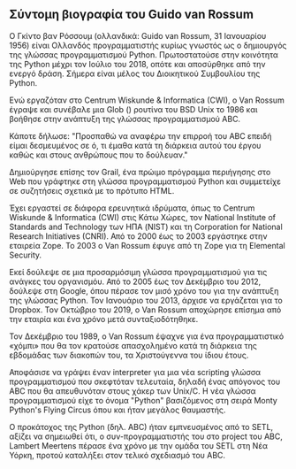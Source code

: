## Σύντομη βιογραφία του Guido van Rossum

Ο Γκίντο βαν Ρόσσουμ (ολλανδικά: Guido van Rossum, 31 Ιανουαρίου 1956) είναι Ολλανδός προγραμματιστής κυρίως γνωστός ως ο δημιουργός 
της γλώσσας προγραμματισμού Python. Πρωτοστατούσε στην κοινότητα της Python μέχρι τον Ιούλιο του 2018, οπότε και αποσύρθηκε από την 
ενεργό δράση. Σήμερα είναι μέλος του Διοικητικού Συμβουλίου της Python.

Ενώ εργαζόταν στο Centrum Wiskunde & Informatica (CWI), ο Van Rossum έγραψε και συνέβαλε μια Glob () ρουτίνα του BSD Unix το 1986
και βοήθησε στην ανάπτυξη της γλώσσας προγραμματισμού ABC. 

Κάποτε δήλωσε: "Προσπαθώ να αναφέρω την επιρροή του ABC επειδή είμαι δεσμευμένος σε ό, τι έμαθα κατά τη διάρκεια αυτού του έργου 
καθώς και στους ανθρώπους που το δούλευαν." 

Δημιούργησε επίσης τον Grail, ένα πρώιμο πρόγραμμα περιήγησης στο Web που γράφτηκε στη γλώσσα προγραμματισμού Python και συμμετείχε 
σε συζητήσεις σχετικά με το πρότυπο HTML.

Έχει εργαστεί σε διάφορα ερευνητικά ιδρύματα, όπως το Centrum Wiskunde & Informatica (CWI) στις Κάτω Χώρες, 
τον National Institute of Standards and Technology των ΗΠΑ (NIST) και τη Corporation for National Research Initiatives (CNRI). 
Από το 2000 έως το 2003 εργάστηκε στην εταιρεία Zope. 
Το 2003 ο Van Rossum έφυγε από τη Zope για τη  Elemental Security.

Εκεί δούλεψε σε μια προσαρμόσιμη γλώσσα προγραμματισμού για τις ανάγκες του  οργανισμόυ.
Από το 2005 έως τον Δεκέμβριο του 2012, δούλεψε στη Google, όπου πέρασε τον μισό χρόνο του για την ανάπτυξη της γλώσσας Python. 
Τον Ιανουάριο του 2013, άρχισε να εργάζεται για το Dropbox.
Τον Οκτώβριο του 2019, ο Van Rossum αποχώρησε επίσημα από την εταιρία και ένα χρόνο μετά συνταξιοδότηθηκε.

Τον Δεκέμβριο του 1989, ο Van Rossum έψαχνε για ένα προγραμματιστικό «χόμπι» που θα τον κρατούσε απασχολημένο κατά τη διάρκεια της 
εβδομάδας των διακοπών του, τα Χριστούγεννα του ίδιου έτους.

Αποφάσισε να γράψει έναν interpreter για μια νέα scripting γλώσσα προγραμματισμού που σκεφτόταν τελευταία, δηλαδή ένας απόγονος του ABC 
που θα απευθυνόταν στους χάκερ των Unix/C. 
Η νέα γλώσσα προγραμματισμού είχε το όνομα "Python" βασιζόμενος στη σειρά Monty Python's Flying Circus όπου και ήταν μεγάλος θαυμαστής.

Ο προκάτοχος της Python (δηλ. ABC) ήταν εμπνευσμένος από το SETL, αξίζει να σημειωθεί ότι, ο συν-προγραμματιστής του στο project του ABC, 
Lambert Meertens πέρασε ένα χρόνο με την ομάδα του SETL στη Νέα Υόρκη, προτού καταλήξει στον τελικό σχεδιασμό του ABC.

